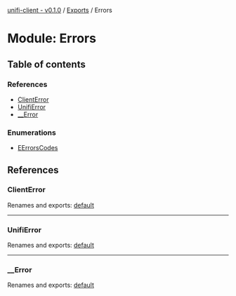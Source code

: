 [unifi-client - v0.1.0](../README.md) / [Exports](../modules.md) / Errors

# Module: Errors

## Table of contents

### References

- [ClientError](errors.md#clienterror)
- [UnifiError](errors.md#unifierror)
- [\_\_Error](errors.md#__error)

### Enumerations

- [EErrorsCodes](../enums/errors.eerrorscodes.md)

## References

### ClientError

Renames and exports: [default](../classes/errors_clienterror.default.md)

___

### UnifiError

Renames and exports: [default](../classes/errors_unifierror.default.md)

___

### \_\_Error

Renames and exports: [default](../classes/errors___error.default.md)
